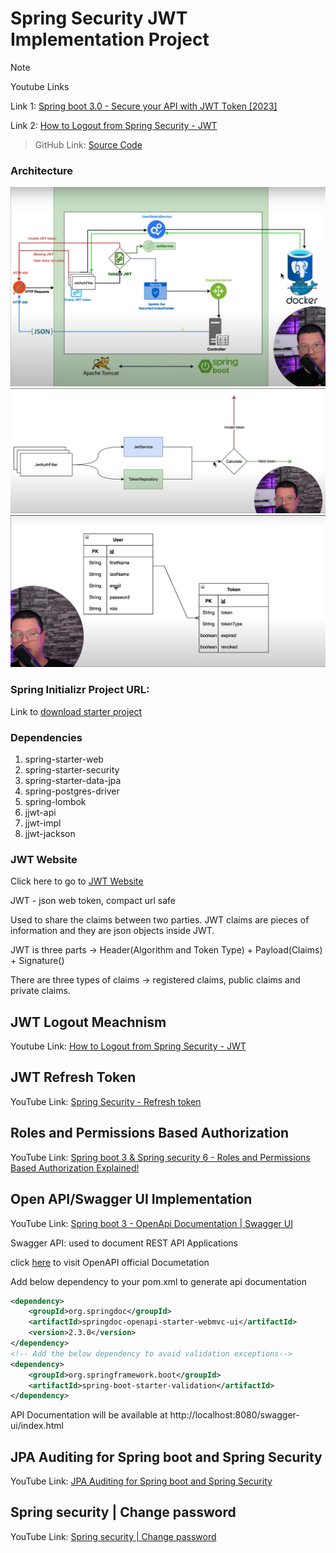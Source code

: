 # Spring Security JWT Implementation Project

> [!NOTE]
>
> Youtube Links
>
> Link 1: [Spring boot 3.0 - Secure your API with JWT Token [2023]](https://youtu.be/BVdQ3iuovg0?si=tEYIqX8U-E2-6mag)
>
> Link 2: [How to Logout from Spring Security - JWT](https://youtu.be/0GGFZdYe-FY?si=ZPioixVbfXf1_Q74)

> GitHub Link: [Source Code](https://github.com/ali-bouali/spring-boot-3-jwt-security)

### Architecture
![Architecture Diagram](images/JWT_Impl_ArchitectureDiagram.png)
![Token Validation Mechanism](images/ValidatingTokens.png)
![Database Structure](images/DB_User_Token.png)

### Spring Initializr Project URL:
Link to [download starter project](https://start.spring.io/#!type=maven-project&language=java&platformVersion=3.2.0&packaging=jar&jvmVersion=17&groupId=com.revs&artifactId=jwtsecurity&name=jwtsecurity&description=Demo%20project%20for%20Spring%20Boot%20Security&packageName=com.revs.jwtsecurity&dependencies=web,security,data-jpa,postgresql,lombok,devtools,actuator)

### Dependencies
1. spring-starter-web
2. spring-starter-security
3. spring-starter-data-jpa
4. spring-postgres-driver
5. spring-lombok
6. jjwt-api
7. jjwt-impl
8. jjwt-jackson

### JWT Website
Click here to go to [JWT Website](https://jwt.io/)

JWT - json web token, compact url safe

Used to share the claims between two parties. JWT claims are pieces of information and they are json objects inside JWT.

JWT is three parts -> Header(Algorithm and Token Type) + Payload(Claims) + Signature()

There are three types of claims -> registered claims, public claims and private claims.

## JWT Logout Meachnism
Youtube Link: [How to Logout from Spring Security - JWT](https://youtu.be/0GGFZdYe-FY?si=i1NLjeOsvWLREIrX)

## JWT Refresh Token
YouTube Link: [Spring Security - Refresh token](https://youtu.be/EsVybSJr7zU?si=ibbelcO4z1Iu-w6t)

## Roles and Permissions Based Authorization
YouTube Link: [Spring boot 3 & Spring security 6 - Roles and Permissions Based Authorization Explained!](https://youtu.be/mq5oUXcAXL4?si=HD8MCfBBHoCyQ8Ag)

## Open API/Swagger UI Implementation
YouTube Link: [Spring boot 3 - OpenApi Documentation | Swagger UI](https://youtu.be/2o_3hjUPAfQ?si=ULpVHw843ds_b6QR)

Swagger API: used to document REST API Applications

click [here](https://springdoc.org/) to visit OpenAPI official Documetation

Add below dependency to your pom.xml to generate api documentation

```xml
<dependency>
    <groupId>org.springdoc</groupId>
    <artifactId>springdoc-openapi-starter-webmvc-ui</artifactId>
    <version>2.3.0</version>
</dependency>
<!-- Add the below dependency to avaid validation exceptions-->
<dependency>
    <groupId>org.springframework.boot</groupId>
    <artifactId>spring-boot-starter-validation</artifactId>
</dependency>
```

API Documentation will be available at http://localhost:8080/swagger-ui/index.html

## JPA Auditing for Spring boot and Spring Security
YouTube Link: [JPA Auditing for Spring boot and Spring Security](https://youtu.be/lGULtrZqk-c?si=8vz2aWinArg8u5-G)

## Spring security | Change password
YouTube Link: [Spring security | Change password](https://youtu.be/kpLpFpQUGv4?si=VGONJzYp9rfJIMt2)




